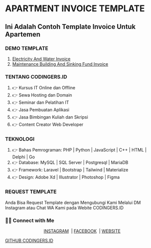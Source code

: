 <h1>APARTMENT INVOICE TEMPLATE</h1>
<h2>Ini Adalah Contoh Template Invoice Untuk Apartemen</h2>

<h3>DEMO TEMPLATE</h3>
<ol>
    <li><a href="https://codingersid.github.io/apartment-invoice.github.io/invoice-electricity-and-water/index.html" target="_blank">Electricity And Water Invoice</a></li>
    <li><a href="https://codingersid.github.io/apartment-invoice.github.io/invoice-maintenance_building-and-sinking_fund/index.html" target="_blank">Maintenance Building And Sinking Fund Invoice</a></li>
</ol>

<h3>TENTANG CODINGERS.ID</h3>
<ol>
    <li>👉&nbsp;Kursus IT Online dan Offline</li>
    <li>👉&nbsp;Sewa Hosting dan Domain</li>
    <li>👉&nbsp;Seminar dan Pelatihan IT</li>
    <li>👉&nbsp;Jasa Pembuatan Aplikasi</li>
    <li>👉&nbsp;Jasa Bimbingan Kuliah dan Skripsi</li>
    <li>👉&nbsp;Content Creator Web Developer</li>
</ol>

<h3>TEKNOLOGI</h3>
<ol>
    <li>👉&nbsp;Bahas Pemrograman: PHP | Python | JavaScript | C++ | HTML | Delphi | Go</li>
    <li>👉&nbsp;Database: MySQL | SQL Server | Postgresql | MariaDB</li>
    <li>👉&nbsp;Framework: Laravel | Bootstrap | Tailwind | Materialize</li>
    <li>👉&nbsp;Design: Adobe Xd | Illustrator | Photoshop | Figma</li>
</ol>

<h3>REQUEST TEMPLATE</h3>
<p>Anda Bisa Request Template dengan Mengubungi Kami Melalui DM Instagram atau Chat WA Kami pada Webite CODINGERS.ID</p>

<h3> 🤝🏻 Connect with Me </h3>

<p align="center">
<a href="https://www.instagram.com/codingers.id/" target="_blank" rel="noopener noreferrer">INSTAGRAM</a>
&nbsp;|&nbsp;<a href="https://www.facebook.com/codingers.id" target="_blank" rel="noopener noreferrer">FACEBOOK</a>
&nbsp;|&nbsp;<a href="https://codingers.id/" target="_blank" rel="noopener noreferrer">WEBSITE</a>
</p>

[GITHUB CODINGERS.ID](https://github.com/codingersid)
